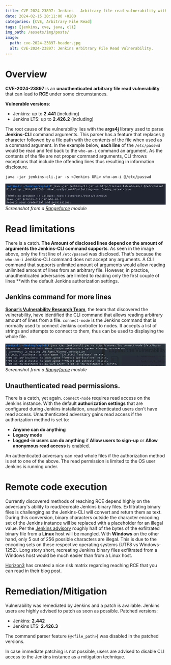 ```yaml
---
title: CVE-2024-23897: Jenkins - Arbitrary file read vulnerability with RCE potential
date: 2024-02-15 20:11:00 +0200
categories: [CVE, Arbitrary File Read]
tags: [jenkins, cve, java, cli]
img_path: /assets/img/posts/
image:
  path: cve-2024-23897-header.jpg
  alt: CVE-2024-23897: Jenkins Arbitrary File Read Vulnerability.
---
```


# Overview

**CVE-2024-23897** is an **unauthenticated arbitrary file read vulnerability** that can lead to **RCE** under some circumstances.

**Vulnerable versions**:
* Jenkins: up to **2.441** (including)
* Jenkins LTS: up to **2.426.2** (including)

The root cause of the vulnerability lies with the **args4j** library used to parse **Jenkins-CLI** command arguments. This parser has a feature that replaces `@` character followed by a file path with the contents of the file when used as a command argument. In the example below, **each line** of the `/etc/passwd` would be read and fed back to the `who-am-i` command an argument. As the contents of the file are not proper command arguments, CLI throws exceptions that include the offending lines thus resulting in information disclosure.
```
java -jar jenkins-cli.jar -s <Jenkins URL> who-am-i @/etc/passwd
```

![Vulnerability exploitation example](/assets/img/posts/jenkins-exploit-single-line.png)
_Screenshot from a [Rangeforce](https://www.rangeforce.com) module_

# Read limitations
There is a catch. **The Amount of disclosed lines depend on the amount of arguments the Jenkins-CLI command supports**. As seen in the image above, only the first line of `/etc/passwd` was disclosed. That's because the `who-am-i` Jenkins-CLI command does not accept any arguments. A CLI command that supports unlimited amount of arguments would allow reading unlimited amount of lines from an arbitrary file. However, in practice, unauthenticated adversaries are limited to reading only the first couple of lines **with the default Jenkins authorization settings. 

## Jenkins command for more lines
[**Sonar’s Vulnerability Research Team**](https://www.sonarsource.com/blog/excessive-expansion-uncovering-critical-security-vulnerabilities-in-jenkins/), the team that discovered the vulnerability, have identified the CLI command that allows reading arbitrary amount of lines from a file. `connect-node` is the Jenkins command that is normally used to connect Jenkins controller to nodes. It accepts a list of strings and attempts to connect to them, thus can be used to displaying the whole file.

![Vulnerability exploitation example](/assets/img/posts/jenkins-full-file-read.png)
_Screenshot from a [Rangeforce](https://www.rangeforce.com) module_

## Unauthenticated read permissions.
There is a catch, yet again. `connect-node` requires read access on the Jenkins instance. With the default **authorization settings** that are configured during Jenkins installation, unauthenticated users don't have read access. Unauthenticated adversary gains read access if the authorization method is set to:
* **Anyone can do anything**
* **Legacy mode**
* **Logged-in users can do anything** if **Allow users to sign-up** or **Allow anonymous read access** is enabled.

An authenticated adversary can read whole files if the authorization method is set to one of the above. The read permission is limited to the OS user Jenkins is running under.

# Remote code execution
Currently discovered methods of reaching RCE depend highly on the adversary's ability to read/recreate Jenkins binary files. Exfiltrating binary files is challenging as the Jenkins-CLI will convert and return them as text. During this conversion, binary characters outside the character encoding set of the Jenkins instance will be replaced with a placeholder for an illegal value. Per the [Jenkins advisory](https://www.jenkins.io/security/advisory/2024-01-24/) roughly half of the bytes of the exfiltrated binary file from a **Linux** host will be mangled. With **Windows** on the other hand, only 5 out of 256 possible characters are illegal. This is due to the encoding sets on these respective operating systems (UTF8 vs Windows-1252). Long story short, recreating Jenkins binary files exfiltrated from a Windows host would be much easier than from a Linux host.

[Horizon3](https://www.horizon3.ai/attack-research/red-team/cve-2024-23897-assessing-the-impact-of-the-jenkins-arbitrary-file-leak-vulnerability/) has created a nice risk matrix regarding reaching RCE that you can read in their blog post.

# Remediation/Mitigation
Vulnerability was remediated by Jenkins and a patch is available. Jenkins users are highly advised to patch as soon as possible. Patched versions:
* Jenkins: **2.442**
* Jenkins LTS: **2.426.3**

The command parser feature (`@<file_path>`) was disabled in the patched versions.

In case immediate patching is not possible, users are advised to disable CLI access to the Jenkins instance as a mitigation technique.